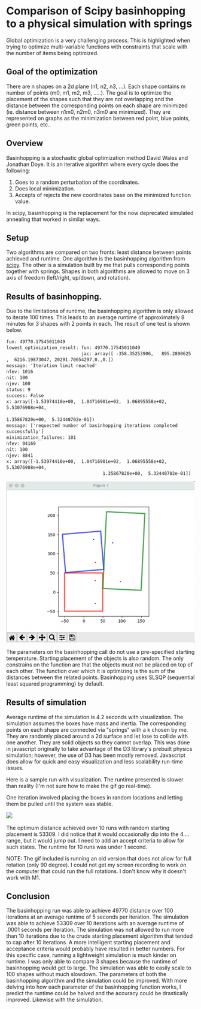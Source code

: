 # Comparison of Scipy basinhopping to a physical simulation with springs
Global optimization is a very challenging process. This is highlighted when trying to optimize multi-variable functions with constraints that scale with the number of items being optimized.

## Goal of the optimization
There are n shapes on a 2d plane (n1, n2, n3, ...). Each shape contains m number of points (m0, m1, m2, m3, .....). The goal is to optimize the placement of the shapes such that they are not overlapping and the distance between the corresponding points on each shape are minimized (ie. distance between n1m0, n2m0, n3m0 are minimized). They are represented on graphs as the minimization between red point, blue points, green points, etc..

## Overview
Basinhopping is a stochastic global optimization method David Wales and Jonathan Doye. It is an iterative algorithm where every cycle does the following:
1. Goes to a random perturbation of the coordinates.
2. Does local minimization.
3. Accepts of rejects the new coordinates base on the minimized function value.

In scipy, basinhopping is the replacement for the now deprecated simulated annealing that worked in similar ways.

## Setup
Two algorithms are compared on two fronts: least distance between points achieved and runtime. One algorithm is the basinhopping algorithm from [scipy](https://docs.scipy.org/doc/scipy/reference/generated/scipy.optimize.basinhopping.html). The other is a simulation built by me that pulls corresponding points together with springs. Shapes in both algorithms are allowed to move on 3 axis of freedom (left/right, up/down, and rotation).

## Results of basinhopping.
Due to the limitations of runtime, the basinhopping algorithm is only allowed to iterate 100 times. This leads to an average runtime of approximately 8 minutes for 3 shapes with 2 points in each. The result of one test is shown below.

```
fun: 49770.17545011049
lowest_optimization_result: fun: 49770.17545011049
                            jac: array([ -358.35253906,   895.2890625 ,  6216.19873047, 20291.70654297,0.,0.])
message: 'Iteration limit reached'
nfev: 1016
nit: 100
njev: 100
status: 9
success: False
x: array([-1.53974410e+00,  1.04716901e+02,  1.06895558e+02,  5.53076908e+04,
                                                              1.35867820e+00,  5.32440702e-01])
message: ['requested number of basinhopping iterations completed successfully']
minimization_failures: 101
nfev: 94169
nit: 100
njev: 8841
x: array([-1.53974410e+00,  1.04716901e+02,  1.06895558e+02,  5.53076908e+04,
                                    1.35867820e+00,  5.32440702e-01])
```
![](/visual_src/basinhopping.png)

The parameters on the basinhopping call do not use a pre-specified starting temperature. Starting placement of the objects is also random. The only constrains on the function are that the objects must not be placed on top of each other. The function over which it is optimizing is the sum of the distances between the related points. Basinhopping uses SLSQP (sequential least squared programming) by default.


## Results of simulation
Average runtime of the simulation is 4.2 seconds with visualization. The simulation assumes the boxes have mass and inertia. The corresponding points on each shape are connected via "springs" with a k chosen by me. They are randomly placed around a 2d surface and let lose to collide with one another. They are solid objects so they cannot overlap. This was done in javascript originally to take advantage of the D3 library's prebuilt physics simulation; however, the use of D3 has been mostly removed. Javascript does allow for quick and easy visualization and less scalability run-time issues.

Here is a sample run with visualization. The runtime presented is slower than reality (I'm not sure how to make the gif go real-time).

One iteration involved placing the boxes in random locations and letting them be pulled until the system was stable.

![](https://i.imgur.com/pueItCy.gif)

The optimum distance achieved over 10 runs with random starting placement is 53309. I did notice that it would occasionally dip into the 4.... range, but it would jump out. I need to add an accept criteria to allow for such states. The runtime for 10 runs was under 1 second.

NOTE: The gif included is running an old version that does not allow for full rotation (only 90 degree). I could not get my screen recording to work on the computer that could run the full rotations. I don't know why it doesn't work with M1.

## Conclusion
The basinhopping run was able to achieve 49770 distance over 100 iterations at an average runtime of 5 seconds per iteration. The simulation was able to achieve 53309 over 10 iterations with an average runtime of .0001 seconds per iteration. The simulation was not allowed to run more than 10 iterations due to the crude starting placement algorithm that tended to cap after 10 iterations. A more intelligent starting placement and acceptance criteria would probably have resulted in better numbers. For this specific case, running a lightweight simulation is much kinder on runtime. I was only able to compare 3 shapes because the runtime of basinhopping would get to large. The simulation was able to easily scale to 100 shapes without much slowdown. The parameters of both the basinhopping algorithm and the simulation could be improved. With more delving into how each parameter of the basinhopping function works, I predict the runtime could be halved and the accuracy could be drastically improved. Likewise with the simulation.

